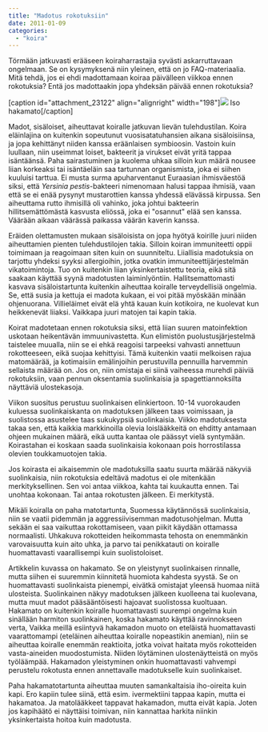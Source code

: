 ```yaml
---
title: "Madotus rokotuksiin"
date: 2011-01-09
categories: 
  - "koira"
---
```


Törmään jatkuvasti erääseen koiraharrastajia syvästi askarruttavaan ongelmaan. Se on kysymyksenä niin yleinen, että on jo FAQ-materiaalia. Mitä tehdä, jos ei ehdi madottamaan koiraa päivälleen viikkoa ennen rokotuksia? Entä jos madottaakin jopa yhdeksän päivää ennen rokotuksia?

<!--more-->

\[caption id="attachment\_23122" align="alignright" width="198"\][![](images/061205-132849-198x250.jpg)](https://www.katiska.eu/wp-content/uploads/2011/01/061205-132849.jpg) Iso hakamato\[/caption\]

Madot, sisäloiset, aiheuttavat koiralle jatkuvan lievän tulehdustilan. Koira eläinlajina on kuitenkin sopeutunut vuosisatatuhansien aikana sisäloisiinsa, ja jopa kehittänyt niiden kanssa eräänlaisen symbioosin. Vastoin kuin luullaan, niin useimmat loiset, bakteerit ja virukset eivät yritä tappaa isäntäänsä. Paha sairastuminen ja kuolema uhkaa silloin kun määrä nousee liian korkeaksi tai isäntäeläin saa tartunnan organismista, joka ei siihen kuuluisi tarttua. Ei musta surma apuharventanut Euraasian ihmisväestöä siksi, että _Yersinia pestis_\-bakteeri nimenomaan halusi tappaa ihmisiä, vaan että se ei enää pysynyt mustarottien kanssa yhdessä elävässä kirpussa. Sen aiheuttama rutto ihmisillä oli vahinko, joka johtui bakteerin hillitsemättömästä kasvusta eliössä, joka ei "osannut" elää sen kanssa. Väärään aikaan väärässä paikassa väärän kaverin kanssa.

Eräiden olettamusten mukaan sisäloisista on jopa hyötyä koirille juuri niiden aiheuttamien pienten tulehdustilojen takia. Silloin koiran immuniteetti oppii toimimaan ja reagoimaan siten kuin on suunniteltu. Liiallisia madotuksia on tarjottu yhdeksi syyksi allergioihin, jotka ovatkin immuniteettijärjestelmän vikatoimintoja. Tuo on kuitenkin liian yksinkertaistettu teoria, eikä sitä saakaan käyttää syynä madotusten laiminlyöntiin. Hallitsemattomasti kasvava sisäloistartunta kuitenkin aiheuttaa koiralle terveydellisiä ongelmia. Se, että susia ja kettuja ei madota kukaan, ei voi pitää myöskään minään ohjenuorana. Villieläimet eivät elä yhtä kauan kuin kotikoira, ne kuolevat kun heikkenevät liiaksi. Vaikkapa juuri matojen tai kapin takia.

Koirat madotetaan ennen rokotuksia siksi, että liian suuren matoinfektion uskotaan heikentävän immuunivastetta. Kun elimistön puolustusjärjestelmä taistelee muualla, niin se ei ehkä reagoisi tarpeeksi vahvasti annettuun rokotteeseen, eikä suojaa kehittyisi. Tämä kuitenkin vaatii melkoisen rajua matomäärää, ja kotimaisiin emälinjoihin perustuvilla pennuilla harvemmin sellaista määrää on. Jos on, niin omistaja ei siinä vaiheessa murehdi päiviä rokotuksiin, vaan pennun oksentamia suolinkaisia ja spagettiannoksilta näyttäviä ulostekasoja.

Viikon suositus perustuu suolinkaisen elinkiertoon. 10-14 vuorokauden kuluessa suolinkaiskanta on madotuksen jälkeen taas voimissaan, ja suolistossa asustelee taas sukukypsiä suolinkaisia. Viikko madotuksesta takaa sen, että kaikkia markkinoilla olevia loislääkkeitä on ehditty antamaan ohjeen mukainen määrä, eikä uutta kantaa ole päässyt vielä syntymään. Koirastahan ei koskaan saada suolinkaisia kokonaan pois horrostilassa olevien toukkamuotojen takia.

Jos koirasta ei aikaisemmin ole madotuksilla saatu suurta määrää näkyviä suolinkaisia, niin rokotuksia edeltävä madotus ei ole mitenkään merkityksellinen. Sen voi antaa viikkoa, kahta tai kuukautta ennen. Tai unohtaa kokonaan. Tai antaa rokotusten jälkeen. Ei merkitystä.

Mikäli koiralla on paha matotartunta, Suomessa käytännössä suolinkaisia, niin se vaatii pidemmän ja aggressiivisemman madotusohjelman. Mutta sekään ei saa vaikuttaa rokottamiseen, vaan piikit käydään ottamassa normaalisti. Uhkakuva rokotteiden heikommasta tehosta on enemmänkin varovaisuutta kuin aito uhka, ja parvo tai penikkatauti on koiralle huomattavasti vaarallisempi kuin suolistoloiset.

Artikkelin kuvassa on hakamato. Se on yleistynyt suolinkaisen rinnalle, mutta siihen ei suuremmin kiinnitetä huomiota kahdesta syystä. Se on huomattavasti suolinkaista pienempi, eivätkä omistajat yleensä huomaa niitä ulosteista. Suolinkainen näkyy madotuksen jälkeen kuolleena tai kuolevana, mutta muut madot pääsääntöisesti hajoavat suolistossa kuoltuaan. Hakamato on kuitenkin koiralle huomattavasti suurempi ongelma kuin sinällään harmiton suolinkainen, koska hakamato käyttää ravinnokseen verta, Vaikka meillä esiintyvä hakamadon muoto on eteläistä huomattavasti vaarattomampi (eteläinen aiheuttaa koiralle nopeastikin anemian), niin se aiheuttaa koiralle enemmän reaktioita, jotka voivat haitata myös rokotteiden vasta-aineiden muodostumista. Niiden löytäminen ulostenäytteistä on myös työläämpää. Hakamadon yleistyminen onkin huomattavasti vahvempi perustelu rokotusta ennen annettavalle madotukselle kuin suolinkaiset.

Paha hakamatotartunta aiheuttaa muuten samankaltaisia iho-oireita kuin kapi. Ero kapiin tulee siinä, että esim. ivermektiini tappaa kapin, mutta ei hakamatoa. Ja matolääkkeet tappavat hakamadon, mutta eivät kapia. Joten jos kapihäätö ei näyttäisi toimivan, niin kannattaa harkita niinkin yksinkertaista hoitoa kuin madotusta.
